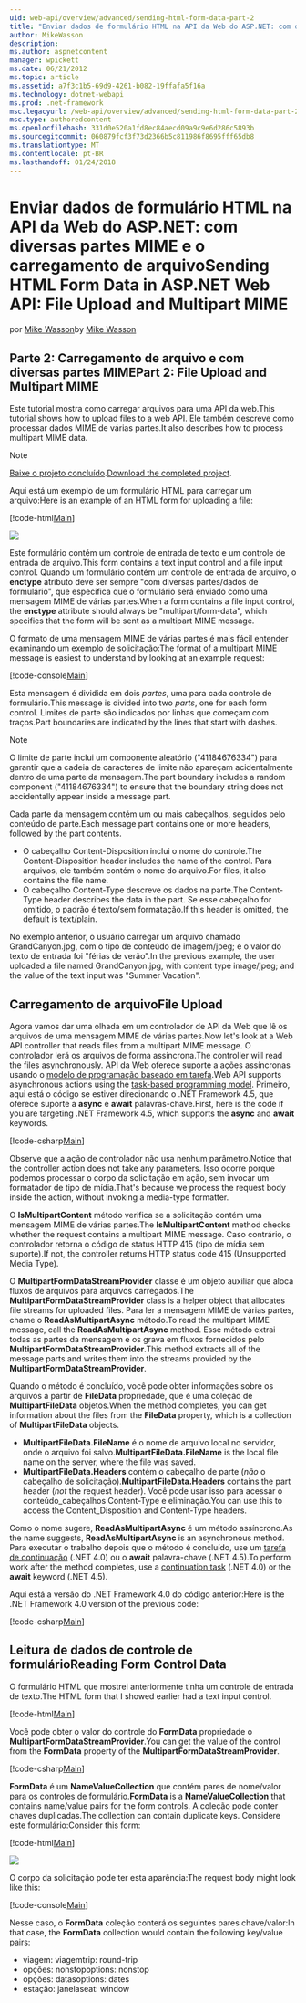 ```yaml
---
uid: web-api/overview/advanced/sending-html-form-data-part-2
title: "Enviar dados de formulário HTML na API da Web do ASP.NET: com diversas partes MIME e o carregamento de arquivo | Microsoft Docs"
author: MikeWasson
description: 
ms.author: aspnetcontent
manager: wpickett
ms.date: 06/21/2012
ms.topic: article
ms.assetid: a7f3c1b5-69d9-4261-b082-19ffafa5f16a
ms.technology: dotnet-webapi
ms.prod: .net-framework
msc.legacyurl: /web-api/overview/advanced/sending-html-form-data-part-2
msc.type: authoredcontent
ms.openlocfilehash: 331d0e520a1fd8ec84aecd09a9c9e6d286c5893b
ms.sourcegitcommit: 060879fcf3f73d2366b5c811986f8695fff65db8
ms.translationtype: MT
ms.contentlocale: pt-BR
ms.lasthandoff: 01/24/2018
---
```

<a name="sending-html-form-data-in-aspnet-web-api-file-upload-and-multipart-mime"></a><span data-ttu-id="fc6da-102">Enviar dados de formulário HTML na API da Web do ASP.NET: com diversas partes MIME e o carregamento de arquivo</span><span class="sxs-lookup"><span data-stu-id="fc6da-102">Sending HTML Form Data in ASP.NET Web API: File Upload and Multipart MIME</span></span>
====================
<span data-ttu-id="fc6da-103">por [Mike Wasson](https://github.com/MikeWasson)</span><span class="sxs-lookup"><span data-stu-id="fc6da-103">by [Mike Wasson](https://github.com/MikeWasson)</span></span>

## <a name="part-2-file-upload-and-multipart-mime"></a><span data-ttu-id="fc6da-104">Parte 2: Carregamento de arquivo e com diversas partes MIME</span><span class="sxs-lookup"><span data-stu-id="fc6da-104">Part 2: File Upload and Multipart MIME</span></span>

<span data-ttu-id="fc6da-105">Este tutorial mostra como carregar arquivos para uma API da web.</span><span class="sxs-lookup"><span data-stu-id="fc6da-105">This tutorial shows how to upload files to a web API.</span></span> <span data-ttu-id="fc6da-106">Ele também descreve como processar dados MIME de várias partes.</span><span class="sxs-lookup"><span data-stu-id="fc6da-106">It also describes how to process multipart MIME data.</span></span>

> [!NOTE]
> <span data-ttu-id="fc6da-107">[Baixe o projeto concluído](https://code.msdn.microsoft.com/ASPNET-Web-API-File-Upload-a8c0fb0d).</span><span class="sxs-lookup"><span data-stu-id="fc6da-107">[Download the completed project](https://code.msdn.microsoft.com/ASPNET-Web-API-File-Upload-a8c0fb0d).</span></span>


<span data-ttu-id="fc6da-108">Aqui está um exemplo de um formulário HTML para carregar um arquivo:</span><span class="sxs-lookup"><span data-stu-id="fc6da-108">Here is an example of an HTML form for uploading a file:</span></span>

[!code-html[Main](sending-html-form-data-part-2/samples/sample1.html)]

![](sending-html-form-data-part-2/_static/image1.png)

<span data-ttu-id="fc6da-109">Este formulário contém um controle de entrada de texto e um controle de entrada de arquivo.</span><span class="sxs-lookup"><span data-stu-id="fc6da-109">This form contains a text input control and a file input control.</span></span> <span data-ttu-id="fc6da-110">Quando um formulário contém um controle de entrada de arquivo, o **enctype** atributo deve ser sempre &quot;com diversas partes/dados de formulário&quot;, que especifica que o formulário será enviado como uma mensagem MIME de várias partes.</span><span class="sxs-lookup"><span data-stu-id="fc6da-110">When a form contains a file input control, the **enctype** attribute should always be &quot;multipart/form-data&quot;, which specifies that the form will be sent as a multipart MIME message.</span></span>

<span data-ttu-id="fc6da-111">O formato de uma mensagem MIME de várias partes é mais fácil entender examinando um exemplo de solicitação:</span><span class="sxs-lookup"><span data-stu-id="fc6da-111">The format of a multipart MIME message is easiest to understand by looking at an example request:</span></span>

[!code-console[Main](sending-html-form-data-part-2/samples/sample2.cmd)]

<span data-ttu-id="fc6da-112">Esta mensagem é dividida em dois *partes*, uma para cada controle de formulário.</span><span class="sxs-lookup"><span data-stu-id="fc6da-112">This message is divided into two *parts*, one for each form control.</span></span> <span data-ttu-id="fc6da-113">Limites de parte são indicados por linhas que começam com traços.</span><span class="sxs-lookup"><span data-stu-id="fc6da-113">Part boundaries are indicated by the lines that start with dashes.</span></span>

> [!NOTE]
> <span data-ttu-id="fc6da-114">O limite de parte inclui um componente aleatório (&quot;41184676334&quot;) para garantir que a cadeia de caracteres de limite não apareçam acidentalmente dentro de uma parte da mensagem.</span><span class="sxs-lookup"><span data-stu-id="fc6da-114">The part boundary includes a random component (&quot;41184676334&quot;) to ensure that the boundary string does not accidentally appear inside a message part.</span></span>


<span data-ttu-id="fc6da-115">Cada parte da mensagem contém um ou mais cabeçalhos, seguidos pelo conteúdo de parte.</span><span class="sxs-lookup"><span data-stu-id="fc6da-115">Each message part contains one or more headers, followed by the part contents.</span></span>

- <span data-ttu-id="fc6da-116">O cabeçalho Content-Disposition inclui o nome do controle.</span><span class="sxs-lookup"><span data-stu-id="fc6da-116">The Content-Disposition header includes the name of the control.</span></span> <span data-ttu-id="fc6da-117">Para arquivos, ele também contém o nome do arquivo.</span><span class="sxs-lookup"><span data-stu-id="fc6da-117">For files, it also contains the file name.</span></span>
- <span data-ttu-id="fc6da-118">O cabeçalho Content-Type descreve os dados na parte.</span><span class="sxs-lookup"><span data-stu-id="fc6da-118">The Content-Type header describes the data in the part.</span></span> <span data-ttu-id="fc6da-119">Se esse cabeçalho for omitido, o padrão é texto/sem formatação.</span><span class="sxs-lookup"><span data-stu-id="fc6da-119">If this header is omitted, the default is text/plain.</span></span>

<span data-ttu-id="fc6da-120">No exemplo anterior, o usuário carregar um arquivo chamado GrandCanyon.jpg, com o tipo de conteúdo de imagem/jpeg; e o valor do texto de entrada foi &quot;férias de verão&quot;.</span><span class="sxs-lookup"><span data-stu-id="fc6da-120">In the previous example, the user uploaded a file named GrandCanyon.jpg, with content type image/jpeg; and the value of the text input was &quot;Summer Vacation&quot;.</span></span>

## <a name="file-upload"></a><span data-ttu-id="fc6da-121">Carregamento de arquivo</span><span class="sxs-lookup"><span data-stu-id="fc6da-121">File Upload</span></span>

<span data-ttu-id="fc6da-122">Agora vamos dar uma olhada em um controlador de API da Web que lê os arquivos de uma mensagem MIME de várias partes.</span><span class="sxs-lookup"><span data-stu-id="fc6da-122">Now let's look at a Web API controller that reads files from a multipart MIME message.</span></span> <span data-ttu-id="fc6da-123">O controlador lerá os arquivos de forma assíncrona.</span><span class="sxs-lookup"><span data-stu-id="fc6da-123">The controller will read the files asynchronously.</span></span> <span data-ttu-id="fc6da-124">API da Web oferece suporte a ações assíncronas usando o [modelo de programação baseado em tarefa](https://msdn.microsoft.com/library/dd460693.aspx).</span><span class="sxs-lookup"><span data-stu-id="fc6da-124">Web API supports asynchronous actions using the [task-based programming model](https://msdn.microsoft.com/library/dd460693.aspx).</span></span> <span data-ttu-id="fc6da-125">Primeiro, aqui está o código se estiver direcionando o .NET Framework 4.5, que oferece suporte a **async** e **await** palavras-chave.</span><span class="sxs-lookup"><span data-stu-id="fc6da-125">First, here is the code if you are targeting .NET Framework 4.5, which supports the **async** and **await** keywords.</span></span>

[!code-csharp[Main](sending-html-form-data-part-2/samples/sample3.cs)]

<span data-ttu-id="fc6da-126">Observe que a ação de controlador não usa nenhum parâmetro.</span><span class="sxs-lookup"><span data-stu-id="fc6da-126">Notice that the controller action does not take any parameters.</span></span> <span data-ttu-id="fc6da-127">Isso ocorre porque podemos processar o corpo da solicitação em ação, sem invocar um formatador de tipo de mídia.</span><span class="sxs-lookup"><span data-stu-id="fc6da-127">That's because we process the request body inside the action, without invoking a media-type formatter.</span></span>

<span data-ttu-id="fc6da-128">O **IsMultipartContent** método verifica se a solicitação contém uma mensagem MIME de várias partes.</span><span class="sxs-lookup"><span data-stu-id="fc6da-128">The **IsMultipartContent** method checks whether the request contains a multipart MIME message.</span></span> <span data-ttu-id="fc6da-129">Caso contrário, o controlador retorna o código de status HTTP 415 (tipo de mídia sem suporte).</span><span class="sxs-lookup"><span data-stu-id="fc6da-129">If not, the controller returns HTTP status code 415 (Unsupported Media Type).</span></span>

<span data-ttu-id="fc6da-130">O **MultipartFormDataStreamProvider** classe é um objeto auxiliar que aloca fluxos de arquivos para arquivos carregados.</span><span class="sxs-lookup"><span data-stu-id="fc6da-130">The **MultipartFormDataStreamProvider** class is a helper object that allocates file streams for uploaded files.</span></span> <span data-ttu-id="fc6da-131">Para ler a mensagem MIME de várias partes, chame o **ReadAsMultipartAsync** método.</span><span class="sxs-lookup"><span data-stu-id="fc6da-131">To read the multipart MIME message, call the **ReadAsMultipartAsync** method.</span></span> <span data-ttu-id="fc6da-132">Esse método extrai todas as partes da mensagem e os grava em fluxos fornecidos pelo **MultipartFormDataStreamProvider**.</span><span class="sxs-lookup"><span data-stu-id="fc6da-132">This method extracts all of the message parts and writes them into the streams provided by the **MultipartFormDataStreamProvider**.</span></span>

<span data-ttu-id="fc6da-133">Quando o método é concluído, você pode obter informações sobre os arquivos a partir de **FileData** propriedade, que é uma coleção de **MultipartFileData** objetos.</span><span class="sxs-lookup"><span data-stu-id="fc6da-133">When the method completes, you can get information about the files from the **FileData** property, which is a collection of **MultipartFileData** objects.</span></span>

- <span data-ttu-id="fc6da-134">**MultipartFileData.FileName** é o nome de arquivo local no servidor, onde o arquivo foi salvo.</span><span class="sxs-lookup"><span data-stu-id="fc6da-134">**MultipartFileData.FileName** is the local file name on the server, where the file was saved.</span></span>
- <span data-ttu-id="fc6da-135">**MultipartFileData.Headers** contém o cabeçalho de parte (*não* o cabeçalho de solicitação).</span><span class="sxs-lookup"><span data-stu-id="fc6da-135">**MultipartFileData.Headers** contains the part header (*not* the request header).</span></span> <span data-ttu-id="fc6da-136">Você pode usar isso para acessar o conteúdo\_cabeçalhos Content-Type e eliminação.</span><span class="sxs-lookup"><span data-stu-id="fc6da-136">You can use this to access the Content\_Disposition and Content-Type headers.</span></span>

<span data-ttu-id="fc6da-137">Como o nome sugere, **ReadAsMultipartAsync** é um método assíncrono.</span><span class="sxs-lookup"><span data-stu-id="fc6da-137">As the name suggests, **ReadAsMultipartAsync** is an asynchronous method.</span></span> <span data-ttu-id="fc6da-138">Para executar o trabalho depois que o método é concluído, use um [tarefa de continuação](https://msdn.microsoft.com/library/ee372288.aspx) (.NET 4.0) ou o **await** palavra-chave (.NET 4.5).</span><span class="sxs-lookup"><span data-stu-id="fc6da-138">To perform work after the method completes, use a [continuation task](https://msdn.microsoft.com/library/ee372288.aspx) (.NET 4.0) or the **await** keyword (.NET 4.5).</span></span>

<span data-ttu-id="fc6da-139">Aqui está a versão do .NET Framework 4.0 do código anterior:</span><span class="sxs-lookup"><span data-stu-id="fc6da-139">Here is the .NET Framework 4.0 version of the previous code:</span></span>

[!code-csharp[Main](sending-html-form-data-part-2/samples/sample4.cs)]

## <a name="reading-form-control-data"></a><span data-ttu-id="fc6da-140">Leitura de dados de controle de formulário</span><span class="sxs-lookup"><span data-stu-id="fc6da-140">Reading Form Control Data</span></span>

<span data-ttu-id="fc6da-141">O formulário HTML que mostrei anteriormente tinha um controle de entrada de texto.</span><span class="sxs-lookup"><span data-stu-id="fc6da-141">The HTML form that I showed earlier had a text input control.</span></span>

[!code-html[Main](sending-html-form-data-part-2/samples/sample5.html)]

<span data-ttu-id="fc6da-142">Você pode obter o valor do controle do **FormData** propriedade o **MultipartFormDataStreamProvider**.</span><span class="sxs-lookup"><span data-stu-id="fc6da-142">You can get the value of the control from the **FormData** property of the **MultipartFormDataStreamProvider**.</span></span>

[!code-csharp[Main](sending-html-form-data-part-2/samples/sample6.cs?highlight=15)]

<span data-ttu-id="fc6da-143">**FormData** é um **NameValueCollection** que contém pares de nome/valor para os controles de formulário.</span><span class="sxs-lookup"><span data-stu-id="fc6da-143">**FormData** is a **NameValueCollection** that contains name/value pairs for the form controls.</span></span> <span data-ttu-id="fc6da-144">A coleção pode conter chaves duplicadas.</span><span class="sxs-lookup"><span data-stu-id="fc6da-144">The collection can contain duplicate keys.</span></span> <span data-ttu-id="fc6da-145">Considere este formulário:</span><span class="sxs-lookup"><span data-stu-id="fc6da-145">Consider this form:</span></span>

[!code-html[Main](sending-html-form-data-part-2/samples/sample7.html)]

![](sending-html-form-data-part-2/_static/image2.png)

<span data-ttu-id="fc6da-146">O corpo da solicitação pode ter esta aparência:</span><span class="sxs-lookup"><span data-stu-id="fc6da-146">The request body might look like this:</span></span>

[!code-console[Main](sending-html-form-data-part-2/samples/sample8.cmd)]

<span data-ttu-id="fc6da-147">Nesse caso, o **FormData** coleção conterá os seguintes pares chave/valor:</span><span class="sxs-lookup"><span data-stu-id="fc6da-147">In that case, the **FormData** collection would contain the following key/value pairs:</span></span>

- <span data-ttu-id="fc6da-148">viagem: viagem</span><span class="sxs-lookup"><span data-stu-id="fc6da-148">trip: round-trip</span></span>
- <span data-ttu-id="fc6da-149">opções: nonstop</span><span class="sxs-lookup"><span data-stu-id="fc6da-149">options: nonstop</span></span>
- <span data-ttu-id="fc6da-150">opções: datas</span><span class="sxs-lookup"><span data-stu-id="fc6da-150">options: dates</span></span>
- <span data-ttu-id="fc6da-151">estação: janela</span><span class="sxs-lookup"><span data-stu-id="fc6da-151">seat: window</span></span>
